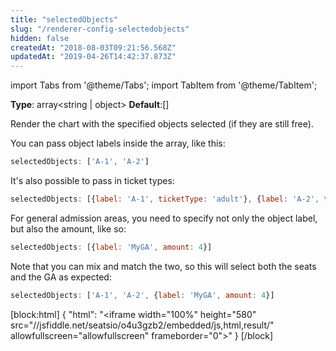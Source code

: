 ```yaml
---
title: "selectedObjects"
slug: "/renderer-config-selectedobjects"
hidden: false
createdAt: "2018-08-03T09:21:56.568Z"
updatedAt: "2019-04-26T14:42:37.873Z"
---
```


import Tabs from '@theme/Tabs';
import TabItem from '@theme/TabItem';

**Type**: array<string | object>
**Default**:[]

Render the chart with the specified objects selected (if they are still free). 

You can pass object labels inside the array, like this: 

```javascript
selectedObjects: ['A-1', 'A-2']
```

It's also possible to pass in ticket types:

```javascript
selectedObjects: [{label: 'A-1', ticketType: 'adult'}, {label: 'A-2', ticketType: 'child'}]
```

For general admission areas, you need to specify not only the object label, but also the amount, like so: 
 
```javascript
selectedObjects: [{label: 'MyGA', amount: 4}]
``` 

Note that you can mix and match the two, so this will select both the seats and the GA as expected:
 
 ```javascript
 selectedObjects: ['A-1', 'A-2', {label: 'MyGA', amount: 4}]
 ```
[block:html]
{
  "html": "<iframe width=\"100%\" height=\"580\" src=\"//jsfiddle.net/seatsio/o4u3gzb2/embedded/js,html,result/\" allowfullscreen=\"allowfullscreen\" frameborder=\"0\"></iframe>"
}
[/block]
